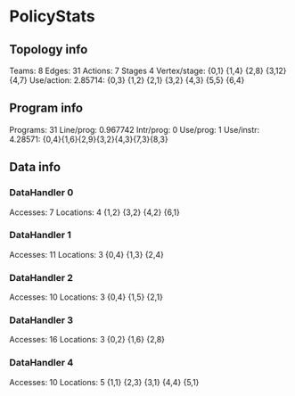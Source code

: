 # PolicyStats
## Topology info
Teams:		8
Edges:		31
Actions:	7
Stages		4
Vertex/stage:	{0,1} {1,4} {2,8} {3,12} {4,7} 
Use/action:	2.85714: {0,3} {1,2} {2,1} {3,2} {4,3} {5,5} {6,4} 

## Program info
Programs:	31
Line/prog:	0.967742
Intr/prog:	0
Use/prog:	1
Use/instr:	4.28571: {0,4}{1,6}{2,9}{3,2}{4,3}{7,3}{8,3}

## Data info

### DataHandler 0
Accesses:	7
Locations:	4
{1,2} {3,2} {4,2} {6,1} 

### DataHandler 1
Accesses:	11
Locations:	3
{0,4} {1,3} {2,4} 

### DataHandler 2
Accesses:	10
Locations:	3
{0,4} {1,5} {2,1} 

### DataHandler 3
Accesses:	16
Locations:	3
{0,2} {1,6} {2,8} 

### DataHandler 4
Accesses:	10
Locations:	5
{1,1} {2,3} {3,1} {4,4} {5,1} 